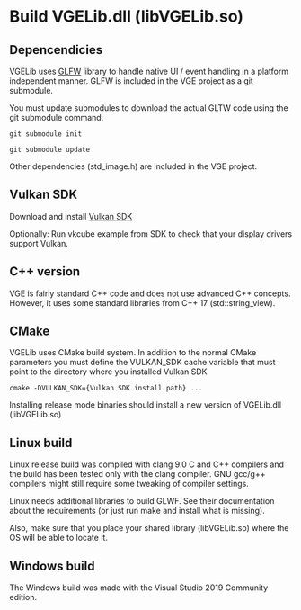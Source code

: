# Build VGELib.dll (libVGELib.so)

## Depencendicies

VGELib uses [GLFW](https://www.glfw.org/) library to handle native UI / event handling in a platform independent manner.
GLFW is included in the VGE project as a git submodule. 

You must update submodules to download the actual GLTW code using the git submodule command.

`git submodule init`

`git submodule update`

Other dependencies (std_image.h) are included in the VGE project.

## Vulkan SDK

Download and install [Vulkan SDK](https://vulkan.lunarg.com/)

Optionally: Run vkcube example from SDK to check that your display drivers support Vulkan.
 
## C++ version

VGE is fairly standard C++ code and does not use advanced C++ concepts. However, it uses some standard libraries from C++ 17 (std::string_view). 
 
## CMake

VGELib uses CMake build system. 
In addition to the normal CMake parameters you must define the VULKAN_SDK cache variable 
that must point to the directory where you installed Vulkan SDK

`cmake -DVULKAN_SDK={Vulkan SDK install path} ...`

Installing release mode binaries should install a new version of VGELib.dll (libVGELib.so)

## Linux build

Linux release build was compiled with clang 9.0 C and C++ compilers and the build has been tested only with the clang compiler. 
GNU gcc/g++ compilers might still require some tweaking of compiler settings.

Linux needs additional libraries to build GLWF. 
See their documentation about the requirements (or just run make and install what is missing).

Also, make sure that you place your shared library (libVGELib.so) where the OS will be able to locate it.

## Windows build

The Windows build was made with the Visual Studio 2019 Community edition.

 

